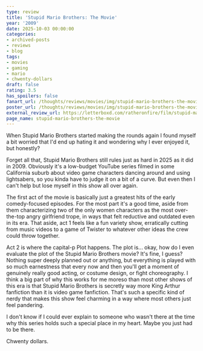 ```yaml
---
type: review
title: 'Stupid Mario Brothers: The Movie'
year: '2009'
date: 2025-10-03 00:00:00
categories:
- archived-posts
- reviews
- blog
tags:
- movies
- gaming
- mario
- chwenty-dollars
draft: false
rating: 3.5
has_spoilers: false
fanart_url: /thoughts/reviews/movies/img/stupid-mario-brothers-the-movie_fanart.png
poster_url: /thoughts/reviews/movies/img/stupid-mario-brothers-the-movie_poster.png
external_review_url: https://letterboxd.com/ratheronfire/film/stupid-mario-brothers-the-movie/
page_name: stupid-mario-brothers-the-movie
---
```



When Stupid Mario Brothers started making the rounds again I found myself a bit worried that I'd end up hating it and wondering why I ever enjoyed it, but honestly?

Forget all that, Stupid Mario Brothers still rules just as hard in 2025 as it did in 2009. Obviously it's a low-budget YouTube series filmed in some California suburb about video game characters dancing around and using lightsabers, so you kinda have to judge it on a bit of a curve. But even then I can't help but lose myself in this show all over again.

The first act of the movie is basically just a greatest hits of the early comedy-focused episodes. For the most part it's a good time, aside from them characterizing two of the only women characters as the most over-the-top angry girlfriend trope, in ways that felt reductive and outdated even in its era. That aside, act 1 feels like a fun variety show, erratically cutting from music videos to a game of Twister to whatever other ideas the crew could throw together.

Act 2 is where the capital-p Plot happens. The plot is... okay, how do I even evaluate the plot of the Stupid Mario Brothers movie? It's fine, I guess? Nothing super deeply planned out or anything, but everything is played with so much earnestness that every now and then you'll get a moment of genuinely really good acting, or costume design, or fight choreography. I think a big part of why this works for me moreso than most other shows of this era is that Stupid Mario Brothers is secretly way more King Arthur fanfiction than it is video game fanfiction. That's such a specific kind of nerdy that makes this show feel charming in a way where most others just feel pandering.

I don't know if I could ever explain to someone who wasn't there at the time why this series holds such a special place in my heart. Maybe you just had to be there.

Chwenty dollars.


